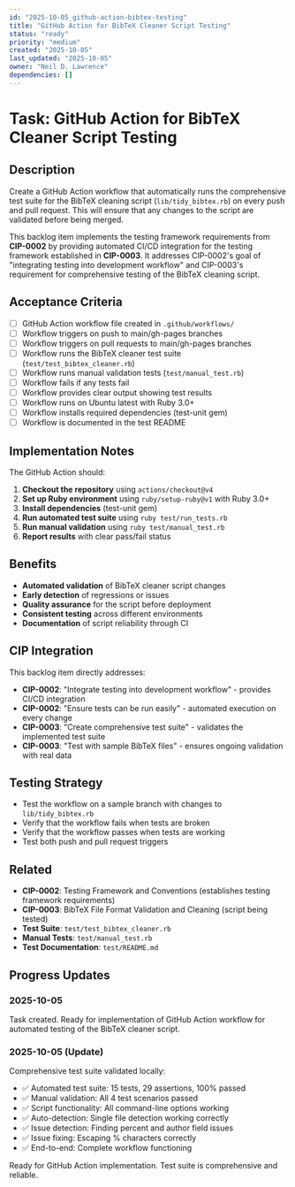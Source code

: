 ```yaml
---
id: "2025-10-05_github-action-bibtex-testing"
title: "GitHub Action for BibTeX Cleaner Script Testing"
status: "ready"
priority: "medium"
created: "2025-10-05"
last_updated: "2025-10-05"
owner: "Neil D. Lawrence"
dependencies: []
---
```


# Task: GitHub Action for BibTeX Cleaner Script Testing

## Description
Create a GitHub Action workflow that automatically runs the comprehensive test suite for the BibTeX cleaning script (`lib/tidy_bibtex.rb`) on every push and pull request. This will ensure that any changes to the script are validated before being merged.

This backlog item implements the testing framework requirements from **CIP-0002** by providing automated CI/CD integration for the testing framework established in **CIP-0003**. It addresses CIP-0002's goal of "integrating testing into development workflow" and CIP-0003's requirement for comprehensive testing of the BibTeX cleaning script.

## Acceptance Criteria
- [ ] GitHub Action workflow file created in `.github/workflows/`
- [ ] Workflow triggers on push to main/gh-pages branches
- [ ] Workflow triggers on pull requests to main/gh-pages branches
- [ ] Workflow runs the BibTeX cleaner test suite (`test/test_bibtex_cleaner.rb`)
- [ ] Workflow runs manual validation tests (`test/manual_test.rb`)
- [ ] Workflow fails if any tests fail
- [ ] Workflow provides clear output showing test results
- [ ] Workflow runs on Ubuntu latest with Ruby 3.0+
- [ ] Workflow installs required dependencies (test-unit gem)
- [ ] Workflow is documented in the test README

## Implementation Notes
The GitHub Action should:
1. **Checkout the repository** using `actions/checkout@v4`
2. **Set up Ruby environment** using `ruby/setup-ruby@v1` with Ruby 3.0+
3. **Install dependencies** (test-unit gem)
4. **Run automated test suite** using `ruby test/run_tests.rb`
5. **Run manual validation** using `ruby test/manual_test.rb`
6. **Report results** with clear pass/fail status

## Benefits
- **Automated validation** of BibTeX cleaner script changes
- **Early detection** of regressions or issues
- **Quality assurance** for the script before deployment
- **Consistent testing** across different environments
- **Documentation** of script reliability through CI

## CIP Integration
This backlog item directly addresses:
- **CIP-0002**: "Integrate testing into development workflow" - provides CI/CD integration
- **CIP-0002**: "Ensure tests can be run easily" - automated execution on every change
- **CIP-0003**: "Create comprehensive test suite" - validates the implemented test suite
- **CIP-0003**: "Test with sample BibTeX files" - ensures ongoing validation with real data

## Testing Strategy
- Test the workflow on a sample branch with changes to `lib/tidy_bibtex.rb`
- Verify that the workflow fails when tests are broken
- Verify that the workflow passes when tests are working
- Test both push and pull request triggers

## Related
- **CIP-0002**: Testing Framework and Conventions (establishes testing framework requirements)
- **CIP-0003**: BibTeX File Format Validation and Cleaning (script being tested)
- **Test Suite**: `test/test_bibtex_cleaner.rb`
- **Manual Tests**: `test/manual_test.rb`
- **Test Documentation**: `test/README.md`

## Progress Updates

### 2025-10-05
Task created. Ready for implementation of GitHub Action workflow for automated testing of the BibTeX cleaner script.

### 2025-10-05 (Update)
Comprehensive test suite validated locally:
- ✅ Automated test suite: 15 tests, 29 assertions, 100% passed
- ✅ Manual validation: All 4 test scenarios passed  
- ✅ Script functionality: All command-line options working
- ✅ Auto-detection: Single file detection working correctly
- ✅ Issue detection: Finding percent and author field issues
- ✅ Issue fixing: Escaping % characters correctly
- ✅ End-to-end: Complete workflow functioning

Ready for GitHub Action implementation. Test suite is comprehensive and reliable.
